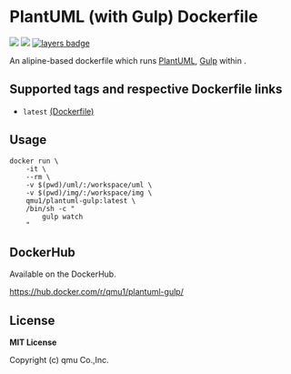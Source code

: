 # PlantUML (with Gulp) Dockerfile 

![](https://img.shields.io/docker/pulls/qmu1/plantuml-gulp.svg)
![](https://img.shields.io/docker/build/qmu1/plantuml-gulp.svg)
[![layers badge](https://images.microbadger.com/badges/image/qmu1/plantuml-gulp.svg)](https://microbadger.com/images/qmu1/plantuml-gulp)

An alipine-based dockerfile which runs [PlantUML](https://github.com/plantuml/plantuml-gulp), [Gulp](https://github.com/gulpjs/gulp) within .

## Supported tags and respective Dockerfile links

* `latest` [(Dockerfile)](https://github.com/qmu/dockerfiles/blob/master/src/plantuml-gulp/Dockerfile)

## Usage

```
docker run \
    -it \
    --rm \
    -v $(pwd)/uml/:/workspace/uml \
    -v $(pwd)/img/:/workspace/img \
    qmu1/plantuml-gulp:latest \
    /bin/sh -c "
        gulp watch
    "
```

## DockerHub

Available on the DockerHub.

https://hub.docker.com/r/qmu1/plantuml-gulp/

## License 

**MIT License**

Copyright (c) qmu Co.,Inc.
